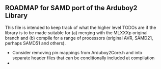## ROADMAP for SAMD port of the Arduboy2 Library

This file is intended to keep track of what the higher level TODOs are if the library is to be made suitable for (a) merging with the MLXXXp original branch and (b) compile for a range of processors (original AVR, SAMD21, perhaps SAMD51 and others).

- Consider removing pin mappings from Arduboy2Core.h and into separate header files that can be conditionally included at compilation
- 